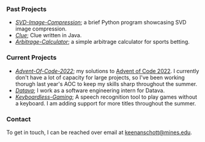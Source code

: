 ### Past Projects
- *[SVD-Image-Compression](https://github.com/keenanschott/SVD-Image-Compression)*; a brief Python program showcasing SVD image compression.
- *[Clue](https://github.com/keenanschott/Clue)*; Clue written in Java.
- *[Arbitrage-Calculator](https://github.com/keenanschott/Arbitrage-Calculator)*; a simple arbitrage calculator for sports betting.

### Current Projects
- *[Advent-Of-Code-2022](https://github.com/keenanschott/Advent-of-Code-2022)*; my solutions to [Advent of Code 2022](https://adventofcode.com/2022). I currently don't have a lot of capacity for large projects, so I've been working thorugh last year's AOC to keep my skills sharp throughout the summer.
- *[Datava](https://datava.com/)*; I work as a software engineering intern for Datava.
- *[Keyboardless-Gaming](https://github.com/keenanschott/Keyboardless-Gaming)*; A speech recognition tool to play games without a keyboard. I am adding support for more titles throughout the summer. 

### Contact
To get in touch, I can be reached over email at keenanschott@mines.edu. 
